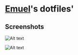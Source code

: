 [Emuel](https://github.com/emuel-vassallo)'s dotfiles'
==========================

Screenshots
-----------

![Alt text](https://raw.githubusercontent.com/emuel-vassallo/dotfiles/main/images/ss-1.png)

![Alt text](https://raw.githubusercontent.com/emuel-vassallo/dotfiles/main/images/ss-2.png)
